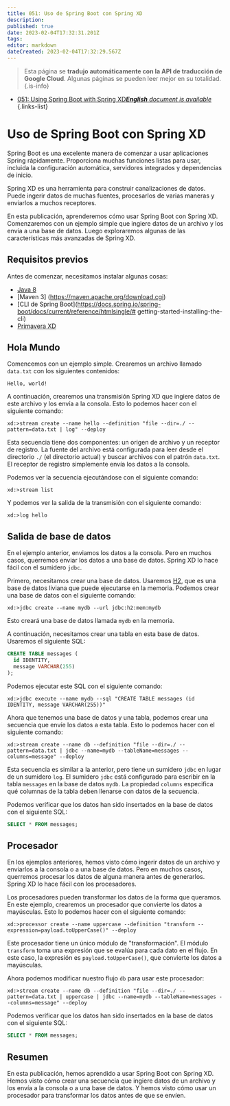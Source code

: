 ```yaml
---
title: 051: Uso de Spring Boot con Spring XD
description: 
published: true
date: 2023-02-04T17:32:31.201Z
tags: 
editor: markdown
dateCreated: 2023-02-04T17:32:29.567Z
---
```


> Esta página se **tradujo automáticamente con la API de traducción de Google Cloud**.
Algunas páginas se pueden leer mejor en su totalidad.{.is-info}



- [051: Using Spring Boot with Spring XD***English** document is available*](/en/Knowledge-base/Spring-Boot/Learning/051-using-spring-boot-with-spring-xd)
{.links-list}


# Uso de Spring Boot con Spring XD

Spring Boot es una excelente manera de comenzar a usar aplicaciones Spring rápidamente. Proporciona muchas funciones listas para usar, incluida la configuración automática, servidores integrados y dependencias de inicio.

Spring XD es una herramienta para construir canalizaciones de datos. Puede ingerir datos de muchas fuentes, procesarlos de varias maneras y enviarlos a muchos receptores.

En esta publicación, aprenderemos cómo usar Spring Boot con Spring XD. Comenzaremos con un ejemplo simple que ingiere datos de un archivo y los envía a una base de datos. Luego exploraremos algunas de las características más avanzadas de Spring XD.

## Requisitos previos

Antes de comenzar, necesitamos instalar algunas cosas:

* [Java 8](http://www.oracle.com/technetwork/java/javase/downloads/index.html)
* [Maven 3] (https://maven.apache.org/download.cgi)
* [CLI de Spring Boot](https://docs.spring.io/spring-boot/docs/current/reference/htmlsingle/# getting-started-installing-the-cli)
* [Primavera XD](https://spring.io/projects/spring-xd)

## Hola Mundo

Comencemos con un ejemplo simple. Crearemos un archivo llamado `data.txt` con los siguientes contenidos:

```
Hello, world!
```

A continuación, crearemos una transmisión Spring XD que ingiere datos de este archivo y los envía a la consola. Esto lo podemos hacer con el siguiente comando:

```
xd:>stream create --name hello --definition "file --dir=./ --pattern=data.txt | log" --deploy
```

Esta secuencia tiene dos componentes: un origen de archivo y un receptor de registro. La fuente del archivo está configurada para leer desde el directorio `./` (el directorio actual) y buscar archivos con el patrón `data.txt`. El receptor de registro simplemente envía los datos a la consola.

Podemos ver la secuencia ejecutándose con el siguiente comando:

```
xd:>stream list
```

Y podemos ver la salida de la transmisión con el siguiente comando:

```
xd:>log hello
```

## Salida de base de datos

En el ejemplo anterior, enviamos los datos a la consola. Pero en muchos casos, querremos enviar los datos a una base de datos. Spring XD lo hace fácil con el sumidero `jdbc`.

Primero, necesitamos crear una base de datos. Usaremos [H2](http://www.h2database.com/html/main.html), que es una base de datos liviana que puede ejecutarse en la memoria. Podemos crear una base de datos con el siguiente comando:

```
xd:>jdbc create --name mydb --url jdbc:h2:mem:mydb
```

Esto creará una base de datos llamada `mydb` en la memoria.

A continuación, necesitamos crear una tabla en esta base de datos. Usaremos el siguiente SQL:

```sql
CREATE TABLE messages (
  id IDENTITY,
  message VARCHAR(255)
);
```

Podemos ejecutar este SQL con el siguiente comando:

```
xd:>jdbc execute --name mydb --sql "CREATE TABLE messages (id IDENTITY, message VARCHAR(255))"
```

Ahora que tenemos una base de datos y una tabla, podemos crear una secuencia que envíe los datos a esta tabla. Esto lo podemos hacer con el siguiente comando:

```
xd:>stream create --name db --definition "file --dir=./ --pattern=data.txt | jdbc --name=mydb --tableName=messages --columns=message" --deploy
```

Esta secuencia es similar a la anterior, pero tiene un sumidero `jdbc` en lugar de un sumidero `log`. El sumidero `jdbc` está configurado para escribir en la tabla `messages` en la base de datos `mydb`. La propiedad `columns` especifica qué columnas de la tabla deben llenarse con datos de la secuencia.

Podemos verificar que los datos han sido insertados en la base de datos con el siguiente SQL:

```sql
SELECT * FROM messages;
```

## Procesador

En los ejemplos anteriores, hemos visto cómo ingerir datos de un archivo y enviarlos a la consola o a una base de datos. Pero en muchos casos, querremos procesar los datos de alguna manera antes de generarlos. Spring XD lo hace fácil con los procesadores.

Los procesadores pueden transformar los datos de la forma que queramos. En este ejemplo, crearemos un procesador que convierte los datos a mayúsculas. Esto lo podemos hacer con el siguiente comando:

```
xd:>processor create --name uppercase --definition "transform --expression=payload.toUpperCase()" --deploy
```

Este procesador tiene un único módulo de "transformación". El módulo `transform` toma una expresión que se evalúa para cada dato en el flujo. En este caso, la expresión es `payload.toUpperCase()`, que convierte los datos a mayúsculas.

Ahora podemos modificar nuestro flujo `db` para usar este procesador:

```
xd:>stream create --name db --definition "file --dir=./ --pattern=data.txt | uppercase | jdbc --name=mydb --tableName=messages --columns=message" --deploy
```

Podemos verificar que los datos han sido insertados en la base de datos con el siguiente SQL:

```sql
SELECT * FROM messages;
```

## Resumen

En esta publicación, hemos aprendido a usar Spring Boot con Spring XD. Hemos visto cómo crear una secuencia que ingiere datos de un archivo y los envía a la consola o a una base de datos. Y hemos visto cómo usar un procesador para transformar los datos antes de que se envíen.